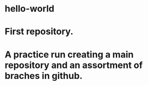 # hello-world
# First repository.  
# A practice run creating a main repository and an assortment of braches in github.  
#
